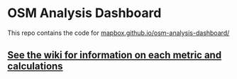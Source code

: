OSM Analysis Dashboard
====

This repo contains the code for [mapbox.github.io/osm-analysis-dashboard/](https://mapbox.github.io/osm-analysis-dashboard/)

## [See the wiki for information on each metric and calculations](//github.com/mapbox/osm-analysis-dashboard/wiki)
